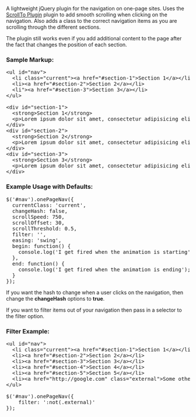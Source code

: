 A lightweight jQuery plugin for the navigation on one-page sites. Uses the [ScrollTo Plugin](http://flesler.blogspot.com/2007/10/jqueryscrollto.html) plugin to add smooth scrolling when clicking on the navigation. Also adds a class to the correct navigation items as you are scrolling through the different sections.

The plugin still works even if you add additional content to the page after the fact that changes the position of each section.

### Sample Markup:
<pre>&lt;ul id="nav">
  &lt;li class="current">&lt;a href="#section-1">Section 1&lt;/a>&lt;/li>
  &lt;li>&lt;a href="#section-2">Section 2&lt;/a>&lt;/li>
  &lt;li">&lt;a href="#section-3">Section 3&lt;/a>&lt;/li>
&lt;/ul>

&lt;div id="section-1">
  &lt;strong>Section 1&lt;/strong>
  &lt;p>Lorem ipsum dolor sit amet, consectetur adipisicing elit, sed do eiusmod tempor incididunt ut labore et dolore magna aliqua.&lt;/p>
&lt;/div>
&lt;div id="section-2">
  &lt;strong>Section 2&lt;/strong>
  &lt;p>Lorem ipsum dolor sit amet, consectetur adipisicing elit, sed do eiusmod tempor incididunt ut labore et dolore magna aliqua.&lt;/p>
&lt;/div>
&lt;div id="section-3">
  &lt;strong>Section 3&lt;/strong>
  &lt;p>Lorem ipsum dolor sit amet, consectetur adipisicing elit, sed do eiusmod tempor incididunt ut labore et dolore magna aliqua.&lt;/p>
&lt;/div></pre>

### Example Usage with Defaults:
<pre>$('#nav').onePageNav({
  currentClass: 'current',
  changeHash: false,
  scrollSpeed: 750,
  scrollOffset: 30,
  scrollThreshold: 0.5,
  filter: '',
  easing: 'swing',
  begin: function() {
    console.log('I get fired when the animation is starting');
  },
  end: function() {
	console.log('I get fired when the animation is ending');
  }
});</pre>

If you want the hash to change when a user clicks on the navigation, then change the **changeHash** options to **true**.

If you want to filter items out of your navigation then pass in a selector to the filter option.

### Filter Example:
<pre>&lt;ul id="nav">
  &lt;li class="current">&lt;a href="#section-1">Section 1&lt;/a>&lt;/li>
  &lt;li>&lt;a href="#section-2">Section 2&lt;/a>&lt;/li>
  &lt;li>&lt;a href="#section-3">Section 3&lt;/a>&lt;/li>
  &lt;li>&lt;a href="#section-4">Section 4&lt;/a>&lt;/li>
  &lt;li>&lt;a href="#section-5">Section 5&lt;/a>&lt;/li>
  &lt;li>&lt;a href="http://google.com" class="external">Some other link&lt;/a>&lt;/li>
&lt;/ul>
  
$('#nav').onePageNav({
	filter: ':not(.external)'
});</pre>